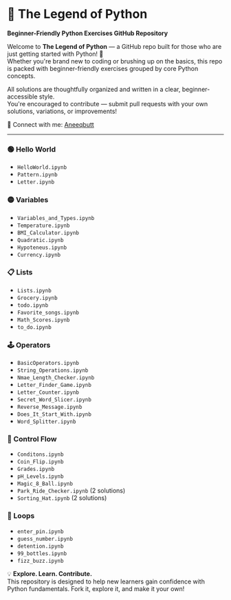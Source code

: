# 🐍 The Legend of Python  
**Beginner-Friendly Python Exercises GitHub Repository**

Welcome to **The Legend of Python** — a GitHub repo built for those who are just getting started with Python! 🚀  
Whether you're brand new to coding or brushing up on the basics, this repo is packed with beginner-friendly exercises grouped by core Python concepts.  

All solutions are thoughtfully organized and written in a clear, beginner-accessible style.  
You're encouraged to contribute — submit pull requests with your own solutions, variations, or improvements!

🔗 Connect with me: [Aneeqbutt](https://www.linkedin.com/in/aneeq-butt-b20743338/)

---

### 🟢 Hello World  
- `HelloWorld.ipynb`  
- `Pattern.ipynb`  
- `Letter.ipynb`  

### 🟡 Variables  
- `Variables_and_Types.ipynb`
- `Temperature.ipynb`  
- `BMI_Calculator.ipynb`  
- `Quadratic.ipynb`  
- `Hypoteneus.ipynb`
- `Currency.ipynb`  

### 📋 Lists  
- `Lists.ipynb`
- `Grocery.ipynb`  
- `todo.ipynb`  
- `Favorite_songs.ipynb`  
- `Math_Scores.ipynb`  
- `to_do.ipynb`  

### 🕹️ Operators
- `BasicOperators.ipynb`
- `String_Operations.ipynb`
- `Nmae_Length_Checker.ipynb`
- `Letter_Finder_Game.ipynb`
- `Letter_Counter.ipynb`
- `Secret_Word_Slicer.ipynb`
- `Reverse_Message.ipynb`
- `Does_It_Start_With.ipynb`
- `Word_Splitter.ipynb`

### 🔴 Control Flow  
- `Conditons.ipynb`
- `Coin_Flip.ipynb`  
- `Grades.ipynb`  
- `pH_Levels.ipynb`  
- `Magic_8_Ball.ipynb`  
- `Park_Ride_Checker.ipynb` (2 solutions)  
- `Sorting_Hat.ipynb` (2 solutions)  

### 🔁 Loops  
- `enter_pin.ipynb`  
- `guess_number.ipynb`  
- `detention.ipynb`  
- `99_bottles.ipynb`  
- `fizz_buzz.ipynb`  


<!-- ### 🧮 Functions  
- `dry.ipynb`  
- `fortune_cookie.ipynb` (2 solutions)  
- `rocket.ipynb`  
- `calculator.ipynb`  
- `stonks.ipynb`  
- `drive_thru.ipynb`  

### 🧱 Classes & Objects  
- `restaurants.ipynb`  
- `bobs_burgers.ipynb`  
- `favorite_cities.ipynb`  
- `bank_accounts.ipynb`  
- `pokedex.ipynb` (2 solutions)  

### 📦 Modules  
- `slot_machine.ipynb` (2 solutions)  
- `solar_system.ipynb`  
- `bday_messages.ipynb` *(for Exercise 41)*  
- `main.ipynb` *(for Exercise 41)*  
- `forty_two.ipynb`  
- `zen.ipynb`  

--- -->

💡 **Explore. Learn. Contribute.**  
This repository is designed to help new learners gain confidence with Python fundamentals. Fork it, explore it, and make it your own!
